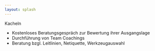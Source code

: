 ```yaml
---
layout: splash
---
```


Kacheln
* Kostenloses Beratungsgespräch zur Bewertung ihrer Ausgangslage
* Durchführung von Team Coachings
* Beratung bzgl. Leitlinien, Netiquette, Werkzeugauswahl
